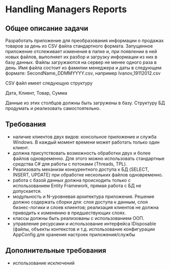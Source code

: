 # Handling Managers Reports

## Общее описание задачи

Разработать приложение для преобразования информации о продажах товаров за день из CSV файла стандартного формата. Запущенное приложение отслеживает изменения в папке и, при появлении в ней новых файлов, выполняет их разбор и загрузку информации из них в базу данных. Файлы загружаются на сервер не менее одного раза в день. Имя файла состоит из фамилии менеджера и даты в следующем формате: SecondName_DDMMYYYY.csv, например Ivanov_19112012.csv

CSV файл имеет следующую структуру

Дата, Клиент, Товар, Сумма

Данные из этих столбцов должны быть загружены в базу. Структуру БД продумать и реализовать самостоятельно.

## Требования

- наличие клиентов двух видов: консольное приложение и служба Windows. В каждый момент времени может работать только один клиент.
- должна присутствовать возможность обработки двух и более файлов одновременно. Для этого можно использовать стандартные средства C# для работы с потоками (Threads, TPL).
- Реализовать механизм конкурентного доступа к БД (SELECT, INSERT, UPDATE) при обработке нескольких файлов одновременно.
- работа с базой данных должна происходить только с использованием Entity Framework, прямая работа с БД не допускается.
- модульность и N-уровневая архитектура приложения. Решение должно содержать сборки для: слоя доступа к данным, слоя бизнес-логики и слоев клиентов; реализация клиентов не должна приводить к изменению в предшествующих слоях.
- классы должны быть реализованы с использованием ООП.
- yправление ресурсами и использование интерфейса IDisposable (файлы, объекты контекстов и т.д. использование конфигурации AppConfig для хранения настроек приложения/службы

## Дополнительные требования

- использование исключений
